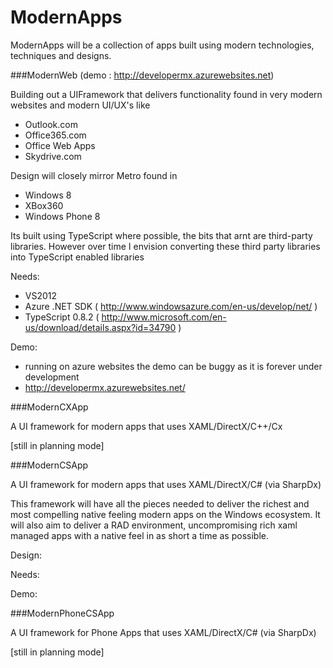 ModernApps
==========

ModernApps will be a collection of apps built using modern technologies, techniques and designs.



###ModernWeb  (demo : http://developermx.azurewebsites.net)

Building out a UIFramework that delivers functionality found in very modern websites and modern UI/UX's like
  - Outlook.com
  - Office365.com
  - Office Web Apps
  - Skydrive.com

Design will closely mirror Metro found in 
  - Windows 8
  - XBox360
  - Windows Phone 8

Its built using TypeScript where possible, the bits that arnt are third-party libraries. However over time I envision converting these third party libraries into TypeScript enabled libraries

Needs:   
  - VS2012
  - Azure .NET SDK ( http://www.windowsazure.com/en-us/develop/net/ )
  - TypeScript 0.8.2 ( http://www.microsoft.com/en-us/download/details.aspx?id=34790 )  

  
Demo:
  - running on azure websites the demo can be buggy as it is forever under development 
  - http://developermx.azurewebsites.net/     


###ModernCXApp

A UI framework for modern apps that uses XAML/DirectX/C++/Cx

[still in planning mode]


###ModernCSApp

A UI framework for modern apps that uses XAML/DirectX/C# (via SharpDx)

This framework will have all the pieces needed to deliver the richest and most compelling native feeling modern apps on the Windows ecosystem.
It will also aim to deliver a RAD environment, uncompromising rich xaml managed apps with a native feel in as short a time as possible.

Design:

Needs:

Demo:




###ModernPhoneCSApp 

A UI framework for Phone Apps that uses XAML/DirectX/C# (via SharpDx)
  
[still in planning mode]
